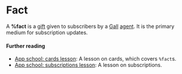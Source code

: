 # Fact

A **%fact** is a [gift](/glossary/gift) given to subscribers by a [Gall](/glossary/gall) [agent](/glossary/agent). It is the primary medium for subscription updates.

#### Further reading

- [App school: cards lesson](/courses/app-school/5-cards): A lesson on cards, which covers `%fact`s.
- [App school: subscriptions lesson](/courses/app-school/8-subscriptions): A lesson on subscriptions.
